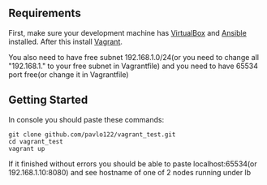 
## Requirements
First, make sure your development machine has
[VirtualBox](https://www.virtualbox.org/)
and [Ansible](https://docs.ansible.com/ansible/latest/installation_guide/intro_installation.html) installed. After this install
[Vagrant](https://www.vagrantup.com/downloads.html).

You also need to have free subnet 192.168.1.0/24(or you need to change all "192.168.1." to your free subnet in Vagrantfile) and you need to have 65534 port free(or change it in Vagrantfile)

## Getting Started
In console you should paste these commands:

    git clone github.com/pavlo122/vagrant_test.git
    cd vagrant_test
    vagrant up

If it finished without errors you should be able to paste localhost:65534(or 192.168.1.10:8080) and see hostname of one of 2 nodes running under lb
